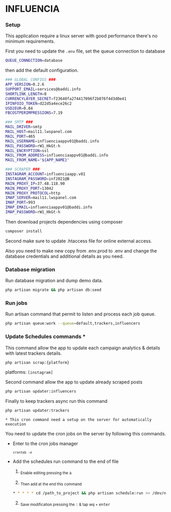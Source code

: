 # INFLUENCIA
### Setup

This application require a linux server with good performance there's no minimum requirements.

First you need to update the `.env` file, set the queue connection to database
``` bash
QUEUE_CONNECTION=database
```

then add the default configuration.

``` bash
### GLOBAL CONFIGS ###
APP_VERSION=0.2.6
SUPPORT_EMAIL=services@baddi.info
SHORTLINK_LENGTH=8
CURRENCYLAYER_SECRET=f23640fa274417096f2b076f4d3d0e41
IPINFOIO_TOKEN=d22d5a4ece26c2
USD2EUR=0.84
FBCOSTPERIMPRESSIONS=7.19

### SMTP ###
MAIL_DRIVER=smtp
MAIL_HOST=mail11.lwspanel.com
MAIL_PORT=465
MAIL_USERNAME=influenciaappv01@baddi.info
MAIL_PASSWORD=rW1_HkGt-h
MAIL_ENCRYPTION=ssl
MAIL_FROM_ADDRESS=influenciaappv01@baddi.info
MAIL_FROM_NAME="${APP_NAME}"

### SCRAPER ###
INSTAGRAM_ACCOUNT=influenciaapp.v01
INSTAGRAM_PASSWORD=inf2021@B
MAIN_PROXY_IP=37.48.118.90
MAIN_PROXY_PORT=13042
MAIN_PROXY_PROTOCOL=http
IMAP_SERVER=mail11.lwspanel.com
IMAP_PORT=993
IMAP_EMAIL=influenciaappv01@baddi.info
IMAP_PASSWORD=rW1_HkGt-h
```

Then download projects dependencies using composer

``` bash
composer install
```

Second make sure to update .htaccess file for online external access.

Also you need to make new copy from .env.prod to .env and change the database credentials and additional details as you need.

### Database migration

Run database migration and dump demo data.

``` bash
php artisan migrate && php artisan db:seed
```

### Run jobs
Run artisan command that permit to listen and process each job queue.

``` bash
php artisan queue:work --queue=default,trackers,influencers
```

### Update Schedules commands *
This command allow the app to update each campaign analytics & details with latest trackers details.
``` bash
php artisan scrap:{platform}
```
platforms: `[instagram]`

Second command allow the app to update already scraped posts
``` bash
php artisan updater:influencers
```

Finally to keep trackers async run this command
``` bash
php artisan updater:trackers
```

`* This cron command need a setup on the server for automatically execution`

You need to update the cron jobs on the server by following this commands.

- Enter to the cron jobs manager

    <sub>`crontab -e`</sub>

- Add the schedules run command to the end of file

    1. <sub>Enable editing pressing the <kbd>a</kbd>

    3. <sub>Then add at the end this command
    ``` bash
    * * * * * cd /path_to_project && php artisan schedule:run >> /dev/null 2>&1
    ```

    2. <sub>Save modification pressing the <kbd>:</kbd> & tap wq + <kbd>enter</kbd>

